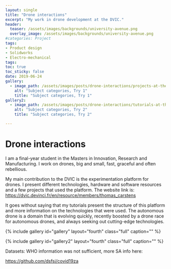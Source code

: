```yaml
---
layout: single
title: "Drone interactions"
excerpt: "My work in drone development at the DVIC."
header:
  teaser: /assets/images/backgrounds/university-avenue.png
  overlay_image: /assets/images/backgrounds/university-avenue.png
#categories: Project
tags:
- Product design
- Solidworks
- Electro-mechanical
tags:
toc: true
toc_sticky: false
date: 2019-06-24
gallery:
  - image_path: /assets/images/posts/drone-interactions/projects-at-the-dvic.PNG
    alt: "Subject categories, Try 1"
    title: "Subject categories, Try 1"
gallery2:
  - image_path: /assets/images/posts/drone-interactions/tutorials-at-the-dvic.PNG
    alt: "Subject categories, Try 2"
    title: "Subject categories, Try 2"

---
```

# Drone interactions
I am a final-year student in the Masters in Innovation, Research and Manufacturing. I work on drones, big and small, fast, graceful and often rebellious.

My main contribution to the DVIC is the experimentation platform for drones. I present different technologies, hardware and software resources and a few projects that used the platform. The website link is:
https://dvic.devinci.fr/en/resource/members/thomas_carstens

It goes without saying that my tutorials present the structure of this platform and more information on the technologies that were used. The autonomous drone is a domain that is evolving quickly, recently boosted by a drone race for autonomous drones, and always seeking out cutting-edge technologies.

{% include gallery id="gallery" layout="fourth" class="full" caption="" %}

{% include gallery id="gallery2" layout="fourth" class="full" caption="" %}

<div class="flourish-embed flourish-chart" data-src="visualisation/4990512"><script src="https://public.flourish.studio/resources/embed.js"></script></div>


<div class="flourish-embed flourish-scatter" data-src="visualisation/4990187"><script src="https://public.flourish.studio/resources/embed.js"></script></div>

Datasets: WHO information was not sufficient, more SA info here:

https://github.com/dsfsi/covid19za
